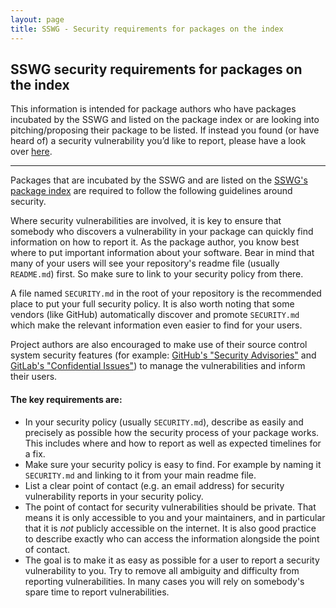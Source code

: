 ```yaml
---
layout: page
title: SSWG - Security requirements for packages on the index
---
```


## SSWG security requirements for packages on the index

This information is intended for package authors who have packages incubated by the SSWG and listed on the package index or are looking into pitching/proposing their package to be listed. If instead you found (or have heard of) a security vulnerability you’d like to report, please have a look over [here](/sswg/security/contributor-found-vulnerability.html).

---

Packages that are incubated by the SSWG and are listed on the [SSWG's package index](server/#projects) are required to follow the following guidelines around security.

Where security vulnerabilities are involved, it is key to ensure that somebody who discovers a vulnerability in your package can quickly find information on how to report it. As the package author, you know best where to put important information about your software. Bear in mind that many of your users will see your repository's readme file (usually `README.md`) first. So make sure to link to your security policy from there.

A file named `SECURITY.md` in the root of your repository is the recommended place to put your full security policy. It is also worth noting that some vendors (like GitHub) automatically discover and promote `SECURITY.md` which make the relevant information even easier to find for your users.

Project authors are also encouraged to make use of their source control system security features (for example: [GitHub's "Security Advisories"](https://docs.github.com/en/github/managing-security-vulnerabilities/about-github-security-advisories) and [GitLab's "Confidential Issues"](https://docs.gitlab.com/ee/user/project/issues/confidential_issues.html)) to manage the vulnerabilities and inform their users.

#### The key requirements are:

- In your security policy (usually `SECURITY.md`), describe as easily and precisely as possible how the security process of your package works. This includes where and how to report as well as expected timelines for a fix.
- Make sure your security policy is easy to find. For example by naming it `SECURITY.md` and linking to it from your main readme file.
- List a clear point of contact (e.g. an email address) for security vulnerability reports in your security policy.
- The point of contact for security vulnerabilities should be private. That means it is only accessible to you and your maintainers, and in particular that it is _not_ publicly accessible on the internet. It is also good practice to describe exactly who can access the information alongside the point of contact.
- The goal is to make it as easy as possible for a user to report a security vulnerability to you. Try to remove all ambiguity and difficulty from reporting vulnerabilities. In many cases you will rely on somebody's spare time to report vulnerabilities.